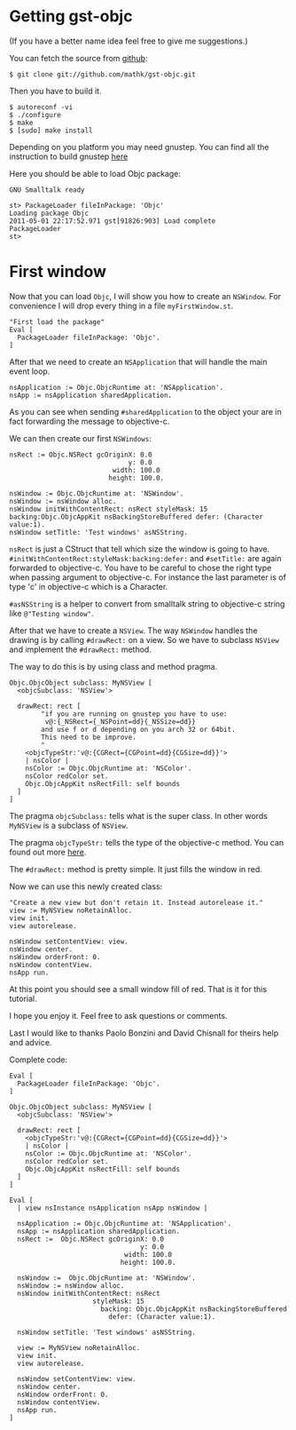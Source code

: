 Getting gst-objc
================

(If you have a better name idea feel free to give me suggestions.)

You can fetch the source from [github](https://github.com/mathk/gst-objc):

    $ git clone git://github.com/mathk/gst-objc.git

Then you have to build it.

    $ autoreconf -vi
    $ ./configure
    $ make
    $ [sudo] make install

Depending on you platform you may need gnustep.  You can find all the
instruction to build gnustep
[here](http://wiki.gnustep.org/index.php/GNUstep_SVN_Installation_Guide)

Here you should be able to load Objc package:

    GNU Smalltalk ready

    st> PackageLoader fileInPackage: 'Objc'
    Loading package Objc
    2011-05-01 22:17:52.971 gst[91826:903] Load complete
    PackageLoader
    st> 


First window
============

Now that you can load `Objc`, I will show you how to create an `NSWindow`.
For convenience I will drop every thing in a file `myFirstWindow.st`.

    "First load the package"
    Eval [
      PackageLoader fileInPackage: 'Objc'.
    ]

After that we need to create an `NSApplication` that will handle the main event
loop.

    nsApplication := Objc.ObjcRuntime at: 'NSApplication'.
    nsApp := nsApplication sharedApplication.

As you can see when sending `#sharedApplication` to the object your are in fact
forwarding the message to objective-c.

We can then create our first `NSWindows`:

    nsRect := Objc.NSRect gcOriginX: 0.0
                                  y: 0.0
                              width: 100.0
                             height: 100.0.

    nsWindow := Objc.ObjcRuntime at: 'NSWindow'.
    nsWindow := nsWindow alloc.
    nsWindow initWithContentRect: nsRect styleMask: 15 backing:Objc.ObjcAppKit nsBackingStoreBuffered defer: (Character value:1).
    nsWindow setTitle: 'Test windows' asNSString.

`nsRect` is just a CStruct that tell which size the window is going to have.
`#initWithContentRect:styleMask:backing:defer:` and `#setTitle:` are again
forwarded to objective-c. You have to be careful to chose the right type when
passing argument to objective-c. For instance the last parameter is of type 'c'
in objective-c which is a Character.

`#asNSString` is a helper to convert from smalltalk string to objective-c string
like `@"Testing window"`.

After that we have to create a `NSView`.  The way `NSWindow` handles the drawing
is by calling `#drawRect:` on a view.  So we have to subclass `NSView` and
implement the `#drawRect:` method.

The way to do this is by using class and method pragma.

    Objc.ObjcObject subclass: MyNSView [
      <objcSubclass: 'NSView'>

      drawRect: rect [
            "if you are running on gnustep you have to use:
             v@:{_NSRect={_NSPoint=dd}{_NSSize=dd}}
            and use f or d depending on you arch 32 or 64bit.
            This need to be improve.
            "
        <objcTypeStr:'v@:{CGRect={CGPoint=dd}{CGSize=dd}}'>
        | nsColor |
        nsColor := Objc.ObjcRuntime at: 'NSColor'.
        nsColor redColor set.
        Objc.ObjcAppKit nsRectFill: self bounds
      ]
    ]

The pragma `objcSubclass:` tells what is the super class. In other words
`MyNSView` is a subclass of `NSView`.

The pragma `objcTypeStr:`  tells the type of the objective-c method.  You can
found out more
[here](http://developer.apple.com/library/mac/#documentation/Cocoa/Conceptual/ObjCRuntimeGuide/Articles/ocrtTypeEncodings.html).

The `#drawRect:` method is pretty simple. It just fills the window in red.

Now we can use this newly created class:

    "Create a new view but don't retain it. Instead autorelease it."
    view := MyNSView noRetainAlloc.
    view init.
    view autorelease.

    nsWindow setContentView: view.
    nsWindow center.
    nsWindow orderFront: 0.
    nsWindow contentView.
    nsApp run.


At this point you should see a small window fill of red.
That is it for this tutorial.

I hope you  enjoy it. Feel free to ask questions or comments.

Last I would like to thanks Paolo Bonzini and David Chisnall for theirs help
and advice.

Complete code:

    Eval [
      PackageLoader fileInPackage: 'Objc'.
    ]

    Objc.ObjcObject subclass: MyNSView [
      <objcSubclass: 'NSView'>

      drawRect: rect [
        <objcTypeStr:'v@:{CGRect={CGPoint=dd}{CGSize=dd}}'>
        | nsColor |
        nsColor := Objc.ObjcRuntime at: 'NSColor'.
        nsColor redColor set.
        Objc.ObjcAppKit nsRectFill: self bounds
      ]
    ]

    Eval [
      | view nsInstance nsApplication nsApp nsWindow |

      nsApplication := Objc.ObjcRuntime at: 'NSApplication'.
      nsApp := nsApplication sharedApplication.
      nsRect :=  Objc.NSRect gcOriginX: 0.0
                                     y: 0.0
                                 width: 100.0
                                height: 100.0.

      nsWindow :=  Objc.ObjcRuntime at: 'NSWindow'.
      nsWindow := nsWindow alloc.
      nsWindow initWithContentRect: nsRect 
                         styleMask: 15
                           backing: Objc.ObjcAppKit nsBackingStoreBuffered 
                             defer: (Character value:1).

      nsWindow setTitle: 'Test windows' asNSString.

      view := MyNSView noRetainAlloc.
      view init.
      view autorelease.

      nsWindow setContentView: view.
      nsWindow center.
      nsWindow orderFront: 0.
      nsWindow contentView.
      nsApp run.
    ]

